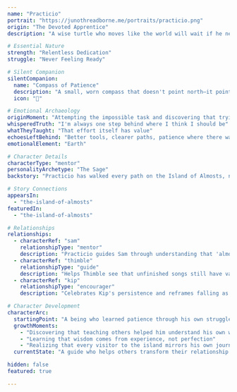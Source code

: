 ```yaml
---
name: "Practicio"
portrait: "https://junothreadborne.me/portraits/practicio.png"
origin: "The Devoted Apprentice"
description: "A wise turtle who moves like the world will wait if he needs it to. Practicio wears glasses with one cracked lens, a hat made of moss, and carries the weight of understanding that growth takes time. He guides visitors through the Island of Almosts, helping them see that 'not done yet' is different from 'not good enough.'"

# Essential Nature
strength: "Relentless Dedication"
struggle: "Never Feeling Ready"

# Silent Companion
silentCompanion:
  name: "Compass of Patience"
  description: "A small, worn compass that doesn't point north—it points toward 'next step.' The needle moves slowly, deliberately, never rushing to find direction. It reminds Practicio that the journey matters more than the destination, and that every step forward is worth celebrating, no matter how small."
  icon: "🧭"

# Emotional Archaeology
originMoment: "Attempting the impossible task and discovering that trying was enough"
whisperedTruth: "I'm always one step behind where I think I should be"
whatTheyTaught: "That effort itself has value"
echoesLeftBehind: "Better tools, clearer paths, patience where there was once panic"
emotionalElement: "Earth"

# Character Details
characterType: "mentor"
personalityArchetype: "The Sage"
backstory: "Practicio has walked every path on the Island of Almosts, not because he's mastered them, but because he understands that mastery isn't the point. His shell bears tiny mushrooms that have grown over years of patient waiting. His cracked lens reminds him that perfect vision isn't necessary to see clearly. He moves with the deliberate grace of someone who has learned that rushing only leads to falling."

# Story Connections
appearsIn: 
  - "the-island-of-almosts"
featuredIn:
  - "the-island-of-almosts"

# Relationships
relationships:
  - characterRef: "sam"
    relationshipType: "mentor"
    description: "Practicio guides Sam through understanding that 'almost' is not a failure but a step toward becoming"
  - characterRef: "thimble"
    relationshipType: "guide"
    description: "Helps Thimble see that unfinished songs still have value"
  - characterRef: "kip"
    relationshipType: "encourager"
    description: "Celebrates Kip's persistence and reframes falling as learning"

# Character Development
characterArc:
  startingPoint: "A being who learned patience through his own struggles with feeling inadequate"
  growthMoments: 
    - "Discovering that teaching others helped him understand his own worth"
    - "Learning that wisdom comes from experience, not perfection"
    - "Realizing that every visitor to the island mirrors his own journey"
  currentState: "A guide who helps others transform their relationship with failure and progress"

hidden: false
featured: true

---
```

